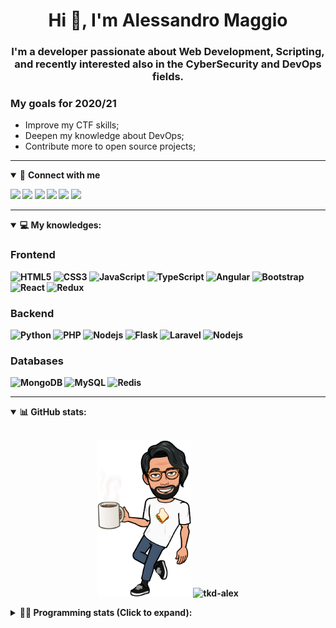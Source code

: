 <h1 align="center">Hi 👋, I'm Alessandro Maggio</h1>
<h3 align="center">I'm a developer passionate about Web Development, Scripting, and recently interested also in the CyberSecurity and DevOps fields.</h3>

### My goals for 2020/21
- Improve my CTF skills;
- Deepen my knowledge about DevOps;
- Contribute more to open source projects;

____

<details open>
<summary>🤝 <b>Connect with me<b></summary>

<p align = "center">

[<img src="https://img.shields.io/badge/twitter-1DA1F2.svg?&style=for-the-badge&logo=twitter&logoColor=white" />](https://twitter.com/TkdAxel)
[<img src ="https://img.shields.io/badge/portfolio-web-%23.svg?&style=for-the-badge&logo=&logoColor=white%22">](https://alessandromaggio.it/)
[<img src ="https://img.shields.io/badge/Telegram-1ca0f1.svg?&style=for-the-badge&logo=Telegram&logoColor=white%22&link=https://t.me/TkdAlex">](https://t.me/TkdAlex/)
[<img src="https://img.shields.io/badge/gmail-c14438.svg?&style=for-the-badge&logo=Gmail&logoColor=white&link=mailto:alex.tkd.alex@gmail.com"/>](mailto:alex.tkd.alex@gmail.com)
[<img src="https://img.shields.io/badge/linkedin-0077B5.svg?&style=for-the-badge&logo=linkedin&logoColor=white" />](https://www.linkedin.com/in/aalessandromaggio/)
[<img src = "https://img.shields.io/badge/instagram-E4405F.svg?&style=for-the-badge&logo=instagram&logoColor=white">](https://www.instagram.com/tkd_alex/)
<!--- [![Visits Badge](https://badges.pufler.dev/visits/tkd-alex/tkd-alex?style=for-the-badge&color=blue)](https://github.com/tkd-alex/tkd-alex) -->

</p>

</details>

---

<details open>
<summary>💻 <b>My knowledges</b>: </summary>

### Frontend
![HTML5](https://img.shields.io/badge/-HTML5-E34F26.svg?style=for-the-badge&logo=html5&logoColor=ffffff)
![CSS3](https://img.shields.io/badge/-CSS3-1572B6.svg?style=for-the-badge&logo=css3)
![JavaScript](https://img.shields.io/badge/-JavaScript-282C34?style=for-the-badge&logo=javascript)
![TypeScript](https://img.shields.io/badge/-TypeScript-007ACC?style=for-the-badge&logo=typescript)
![Angular](https://img.shields.io/badge/-Angular-DD0031?style=for-the-badge&logo=angular)
![Bootstrap](https://img.shields.io/badge/-Bootstrap-563D7C.svg?style=for-the-badge&logo=bootstrap)
![React](https://img.shields.io/badge/-React-282C34.svg?style=for-the-badge&logo=react&logoColor=ffffff)
![Redux](https://img.shields.io/badge/-Redux-764ABC.svg?style=for-the-badge&logo=redux)

### Backend
![Python](https://img.shields.io/badge/-Python-3776AB.svg?style=for-the-badge&logo=Python&logoColor=ffffff)
![PHP](https://img.shields.io/badge/-PHP-777BB4.svg?style=for-the-badge&logo=PHP&logoColor=ffffff)
![Nodejs](https://img.shields.io/badge/-Bash-4EAA25.svg?style=for-the-badge&logo=gnu-bash&logoColor=ffffff)
![Flask](https://img.shields.io/badge/-Flask-282C34.svg?style=for-the-badge&logo=flask)
![Laravel](https://img.shields.io/badge/-Laravel-FF2D20.svg?style=for-the-badge&logo=laravel&logoColor=ffffff)
![Nodejs](https://img.shields.io/badge/-Nodejs-339933.svg?style=for-the-badge&logo=Node.js&logoColor=ffffff)

### Databases
![MongoDB](https://img.shields.io/badge/-MongoDB-47A248?style=for-the-badge&logo=mongodb&logoColor=ffffff)
![MySQL](https://img.shields.io/badge/-MySQL-4479A1?style=for-the-badge&logo=mysql&logoColor=ffffff)
![Redis](https://img.shields.io/badge/-Redis-DC382D?style=for-the-badge&logo=Redis&logoColor=ffffff)

</details>

---

<details open>
 <summary>📊 <b>GitHub stats</b>: </summary>

<br>

<p align = "center">
    <img src="https://raw.githubusercontent.com/Tkd-Alex/tkd-alex/master/images/321517cd-ff68-41a7-b0d1-e765680568a7-8b6448d9-c944-4146-b633-adbdd25cb471-v1.png" height="250" />
    <img src="https://github-readme-stats.vercel.app/api?username=tkd-alex&show_icons=true&count_private=true&hide_border=true&line_height=25" alt="tkd-alex">
</p>

</design>

<details>
 <summary>👨‍💻 <b>Programming stats (Click to expand)</b>: </summary>
 
<!--START_SECTION:waka-->
**I'm an Early 🐤** 

```text
🌞 Morning    324 commits    █████░░░░░░░░░░░░░░░░░░░░   22.21% 
🌆 Daytime    597 commits    ██████████░░░░░░░░░░░░░░░   40.92% 
🌃 Evening    501 commits    ████████░░░░░░░░░░░░░░░░░   34.34% 
🌙 Night      37 commits     ░░░░░░░░░░░░░░░░░░░░░░░░░   2.54%

```
📅 **I'm Most Productive on Wednesday** 

```text
Monday       231 commits    ████░░░░░░░░░░░░░░░░░░░░░   15.83% 
Tuesday      245 commits    ████░░░░░░░░░░░░░░░░░░░░░   16.79% 
Wednesday    304 commits    █████░░░░░░░░░░░░░░░░░░░░   20.84% 
Thursday     222 commits    ███░░░░░░░░░░░░░░░░░░░░░░   15.22% 
Friday       246 commits    ████░░░░░░░░░░░░░░░░░░░░░   16.86% 
Saturday     95 commits     █░░░░░░░░░░░░░░░░░░░░░░░░   6.51% 
Sunday       116 commits    ██░░░░░░░░░░░░░░░░░░░░░░░   7.95%

```


📊 **This Week I Spent My Time On** 

```text
⌚︎ Time Zone: Europe/Rome

💬 Programming Languages: 
Python                   5 hrs 8 mins        ███████░░░░░░░░░░░░░░░░░░   29.97% 
Java                     4 hrs 59 mins       ███████░░░░░░░░░░░░░░░░░░   29.03% 
JavaScript               2 hrs 58 mins       ████░░░░░░░░░░░░░░░░░░░░░   17.36% 
Text                     1 hr 9 mins         █░░░░░░░░░░░░░░░░░░░░░░░░   6.7% 
JSON                     34 mins             ░░░░░░░░░░░░░░░░░░░░░░░░░   3.39%

🔥 Editors: 
VS Code                  9 hrs 40 mins       ██████████████░░░░░░░░░░░   56.33% 
Android Studio           5 hrs 24 mins       ████████░░░░░░░░░░░░░░░░░   31.5% 
Sublime Text             2 hrs 5 mins        ███░░░░░░░░░░░░░░░░░░░░░░   12.17%

🐱‍💻 Projects: 
Parental Control         5 hrs 21 mins       ███████░░░░░░░░░░░░░░░░░░   31.19% 
PandaScripts-Chrome-Exten3 hrs 21 mins       █████░░░░░░░░░░░░░░░░░░░░   19.54% 
OnlyFans-Automation      2 hrs 45 mins       ████░░░░░░░░░░░░░░░░░░░░░   16.03% 
Twitch-Channel-Points-Min2 hrs 31 mins       ███░░░░░░░░░░░░░░░░░░░░░░   14.66% 
Unknown Project          2 hrs 5 mins        ███░░░░░░░░░░░░░░░░░░░░░░   12.17%

💻 Operating System: 
Linux                    17 hrs 10 mins      █████████████████████████   100.0%

```

**I Mostly Code in Python** 

```text
Python                   29 repos            ██████████░░░░░░░░░░░░░░░   39.73% 
JavaScript               12 repos            ████░░░░░░░░░░░░░░░░░░░░░   16.44% 
CSS                      6 repos             ██░░░░░░░░░░░░░░░░░░░░░░░   8.22% 
PHP                      5 repos             █░░░░░░░░░░░░░░░░░░░░░░░░   6.85% 
HTML                     5 repos             █░░░░░░░░░░░░░░░░░░░░░░░░   6.85%

```



 Last Updated on 19/11/2021
<!--END_SECTION:waka-->

</details>
